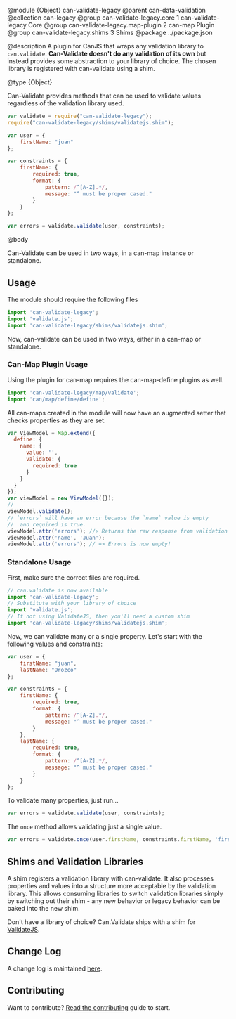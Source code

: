 @module {Object} can-validate-legacy
@parent can-data-validation
@collection can-legacy
@group can-validate-legacy.core 1 can-validate-legacy Core
@group can-validate-legacy.map-plugin 2 can-map Plugin
@group can-validate-legacy.shims 3 Shims
@package ../package.json

@description A plugin for CanJS that wraps any validation library to `can.validate`.
**Can-Validate doesn't do any validation of its own** but instead provides some abstraction to your library of choice. The chosen library is registered with can-validate using a shim.

@type {Object}

Can-Validate provides methods that can be used to validate values regardless of the validation library used.

  ```js
  var validate = require("can-validate-legacy");
  require("can-validate-legacy/shims/validatejs.shim");

  var user = {
	  firstName: "juan"
  };

  var constraints = {
	  firstName: {
		  required: true,
		  format: {
			  pattern: /^[A-Z].*/,
      		  message: "^ must be proper cased."
		  }
	  }
  };

  var errors = validate.validate(user, constraints);
  ```

@body

Can-Validate can be used in two ways, in a can-map instance or standalone.

## Usage

The module should require the following files

```javascript
import 'can-validate-legacy';
import 'validate.js';
import 'can-validate-legacy/shims/validatejs.shim';
```
Now, can-validate can be used in two ways, either in a can-map or standalone.

### Can-Map Plugin Usage

Using the plugin for can-map requires the can-map-define plugins as well.

```javascript
import 'can-validate-legacy/map/validate';
import 'can/map/define/define';
```

All can-maps created in the module will now have an augmented setter that checks properties as they are set.

```javascript
var ViewModel = Map.extend({
  define: {
    name: {
      value: '',
      validate: {
        required: true
      }
    }
  }
});
var viewModel = new ViewModel({});
//
viewModel.validate();
// `errors` will have an error because the `name` value is empty
//  and required is true.
viewModel.attr('errors'); //> Returns the raw response from validation library
viewModel.attr('name', 'Juan');
viewModel.attr('errors'); // => Errors is now empty!
```

### Standalone Usage

First, make sure the correct files are required.

```javascript
// can.validate is now available
import 'can-validate-legacy';
// Substitute with your library of choice
import 'validate.js';
// If not using ValidateJS, then you'll need a custom shim
import 'can-validate-legacy/shims/validatejs.shim';
```

Now, we can validate many or a single property. Let's start with the
following values and constraints:


```javascript
var user = {
	firstName: "juan",
	lastName: "Orozco"
};

var constraints = {
	firstName: {
		required: true,
		format: {
			pattern: /^[A-Z].*/,
			message: "^ must be proper cased."
		}
	},
	lastName: {
		required: true,
		format: {
			pattern: /^[A-Z].*/,
			message: "^ must be proper cased."
		}
	}
};
```

To validate many properties, just run...

```javascript
var errors = validate.validate(user, constraints);
```

The `once` method allows validating just a single value.

```javascript
var errors = validate.once(user.firstName, constraints.firstName, 'firstName');
```


## Shims and Validation Libraries

A shim registers a validation library with can-validate. It also processes properties and values into a structure more acceptable by the validation library. This allows consuming libraries to switch validation libraries simply by switching out their shim - any new behavior or legacy behavior can be baked into the new shim.

Don't have a library of choice? Can.Validate ships with a shim for [ValidateJS](http://validatejs.org/).

## Change Log

A change log is maintained [here](changelog.html).

## Contributing

Want to contribute? [Read the contributing](contributing.html) guide to start.
